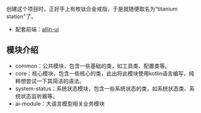 创建这个项目时，正好手上有枚钛合金戒指，于是就随便取名为“titanium station"了。

- 配套前端：[allin-ui](https://github.com/hyizhou/allin-ui.git)

## 模块介绍
- common：公共模块，包含一些基础的类，如工具类、配置类等。
- core：核心模块，包含一些核心的类，此出将此模块使用kotlin语言编写，纯粹想尝试一下其简洁的语法。
- system-status：系统状态模块，包含一些系统状态的类，如系统状态类、系统状态监听器等。
- ai-module：大语言模型相关业务模块

